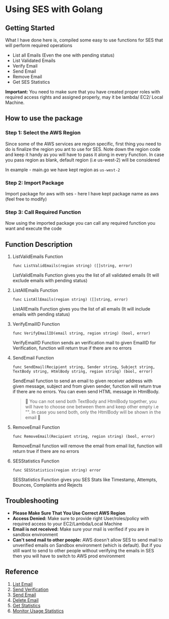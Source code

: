 # Using SES with Golang

## Getting Started

What I have done here is, compiled some easy to use functions for SES that will perform required operations

* List all Emails (Even the one with pending status)
* List Validated Emails
* Verify Email
* Send Email
* Remove Email
* Get SES Statistics

**Important:** You need to make sure that you have created proper roles with required access rights and assigned properly, may it be lambda/ EC2/ Local Machine.

## How to use the package

### Step 1: Select the AWS Region

Since some of the AWS services are region specific, first thing you need to do is finalize the region you ant to use for SES. Note down the region code and keep it handy as you will have to pass it along in every Function. In case you pass region as blank, default region (i.e us-west-2) will be considered

In example - main.go we have kept region as `us-west-2`

### Step 2: Import Package

Import package for aws with ses - here I have kept package name as aws (feel free to modify)

### Step 3: Call Required Function

Now using the imported package you can call any required function you want and execute the code

## Function Description

1. ListValidEmails Function

    ```golang
    func ListValidEmails(region string) ([]string, error)
    ```

    ListValidEmails Function gives you the list of all validated emails (It will exclude emails with pending status)

1. ListAllEmails Function

    ```golang
    func ListAllEmails(region string) ([]string, error)
    ```

    ListAllEmails Function gives you the list of all emails (It will include emails with pending status)

1. VerifyEmailID Function

    ```golang
    func VerifyEmailID(email string, region string) (bool, error)
    ```

    VerifyEmailID Function sends an verification mail to given EmailID for Verification, function will return true if there are no errors

1. SendEmail Function

    ```golang
    func SendEmail(Recipient string, Sender string, Subject string, TextBody string, HtmlBody string, region string) (bool, error)
    ```

    SendEmail function to send an email to given receiver address with given message, subject and from given sender, function will return true if there are no errors. You can even send HTML message in HtmlBody.

    > :red_circle: You can not send both TextBody and HtmlBody together, you will have to choose one between them and keep other empty i.e "". In case you send both, only the HtmlBody will be shown in the email :red_circle:

1. RemoveEmail Function

    ```golang
    func RemoveEmail(Recipient string, region string) (bool, error)
    ```

    RemoveEmail function will remove the email from email list, function will return true if there are no errors

1. SESStatistics Function

    ```golang
    func SESStatistics(region string) error
    ```

    SESStatistics Function gives you SES Stats like Timestamp, Attempts, Bounces, Complaints and Rejects

## Troubleshooting

* **Please Make Sure That You Use Correct AWS Region**
* **Access Denied:** Make sure to provide right User/roles/policy with required access to your EC2/Lambda/Local Machine
* **Email is not received:** Make sure your mail is verified if you are in sandbox environment
* **Can't send mail to other people:** AWS doesn't allow SES to send mail to unverified emails on Sandbox environment (which is default). But if you still want to send to other people without verifying the emails in SES then you will have to switch to AWS prod environment
<!-- 
<a href="http://www.youtube.com/watch?feature=player_embedded&v=Be2xHx0A2yI
" target="_blank"><img src="https://img.youtube.com/vi/Be2xHx0A2yI/0.jpg" 
alt="IMAGE ALT TEXT HERE" width="240" height="180" border="10" /></a> -->

## Reference

1. [List Email](https://docs.aws.amazon.com/sdk-for-go/v1/developer-guide/ses-example-list-emails.html)
2. [Send Verification](https://docs.aws.amazon.com/sdk-for-go/v1/developer-guide/ses-example-send-verification.html)
3. [Send Email](https://docs.aws.amazon.com/sdk-for-go/v1/developer-guide/ses-example-send-email.html)
4. [Delete Email](https://docs.aws.amazon.com/sdk-for-go/v1/developer-guide/ses-example-delete-address.html)
5. [Get Statistics](https://docs.aws.amazon.com/sdk-for-go/v1/developer-guide/ses-example-get-statistics.html)
6. [Monitor Usage Statistics](https://github.com/awsdocs/amazon-ses-developer-guide/blob/master/doc-source/monitor-usage-statistics-api.md)